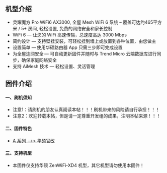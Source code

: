 ## 机型介绍
* 灵耀魔方 Pro WiFi6 AX3000, 全屋 Mesh WiFi 6 系统 – 覆盖可达约465平方米 / 5+ 房间, 轻松设置, 免费的网络安全和家长控制
* WiFi 6 — 让您的 WiFi 高速传输，总速度高达 3000 Mbps
* 简约设计 — 支持壁挂安装，可轻松挂到墙上或放置到各种位置，由您做主
* 设置简单 — 使用华硕路由器 App 只需三步即可完成设置
* 为全屋连网安全 — 可自动更新固件并随时与 Trend Micro 云端数据库进行同步，确保家庭网络安全
* 支持 AiMesh 技术 — 轻松设置、灵活管理

## 固件介绍
#### 一、刷机须知
* 注意1：请刷机的朋友认真阅读本帖！！！刷机带来的风险请自行承担！！！
* 注意2：欢迎转载本帖，但是请一定尊重开发组的成果，注明本帖来源！！！

#### 二、固件特色
* [A 系列 ——>> 华硕官改](/zh/guide/asus/firmware-a.md)

#### 三、支持机型
* 本固件仅支持华硕 ZenWiFi-XD4 机型，其它机型请勿使用本固件！
